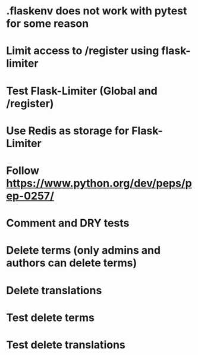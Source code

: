 # .flaskenv does not work with pytest for some reason
# Limit access to /register using flask-limiter
# Test Flask-Limiter (Global and /register)
# Use Redis as storage for Flask-Limiter
# Follow https://www.python.org/dev/peps/pep-0257/
# Comment and DRY tests
# Delete terms (only admins and authors can delete terms)
# Delete translations
# Test delete terms
# Test delete translations

